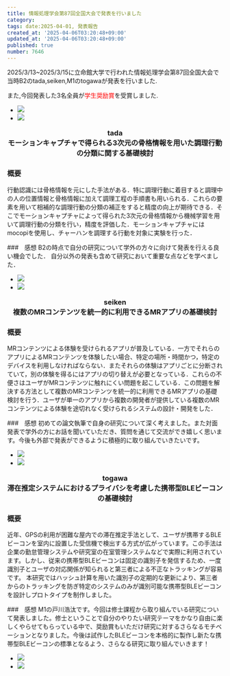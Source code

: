 ```yaml
---
title: 情報処理学会第87回全国大会で発表を行いました
category:
tags: date:2025-04-01, 発表報告
created_at: '2025-04-06T03:20:48+09:00'
updated_at: '2025-04-06T03:20:48+09:00'
published: true
number: 7646
---
```



2025/3/13~2025/3/15に立命館大学で行われた情報処理学会第87回全国大会で当時B2のtada,seiken,M1のtogawaが発表を行いました.

また,今回発表した3名全員が<span style="color:red;">学生奨励賞</span>を受賞しました.

<div class="img-container">
    <ul class="slider">
        <li><img src="https://img.esa.io/uploads/production/attachments/13979/2025/04/06/148142/707c1aa1-4f8d-4989-8f77-6f21f4670f76.webp"  /></li>
        <li><img src="https://img.esa.io/uploads/production/attachments/13979/2025/04/06/148142/e74bcf90-8480-447e-8c79-9c232b25db9e.webp"  /></li>
    </ul>
</div>

<p style="text-align:center; font-weight:bold; font-size:1.17em;">tada<br>
モーションキャプチャで得られる3次元の骨格情報を用いた調理行動の分類に関する基礎検討</p>

### 概要
 行動認識には骨格情報を元にした手法がある．特に調理行動に着目すると調理中の人の位置情報と骨格情報に加えて調理工程の手順書も用いられる．これらの要素を用いて相補的な調理行動の分類の補正をすると精度の向上が期待できる．そこでモーションキャプチャによって得られた3次元の骨格情報から機械学習を用いて調理行動の分類を行い，精度を評価した．モーションキャプチャにはmocopiを使用し、チャーハンを調理する行動を対象に実験を行った．

 ###　感想
B2の時点で自分の研究について学外の方々に向けて発表を行える良い機会でした．
自分以外の発表も含めて研究において重要な点などを学べました．

<div class="img-container">
    <ul class="slider">
        <li><img src="https://img.esa.io/uploads/production/attachments/13979/2025/04/06/148142/bf8e727c-15e7-4a6e-af35-0f2cf8e43e3c.webp"  /></li>
        <li><img src="https://img.esa.io/uploads/production/attachments/13979/2025/04/06/148142/ee9de4ff-ce2f-44b7-afed-36c401cd09f8.webp"  /></li>
    </ul>
</div>

<p style="text-align:center; font-weight:bold; font-size:1.17em;">seiken<br>
複数のMRコンテンツを統一的に利用できるMRアプリの基礎検討</p>

### 概要
 MRコンテンツによる体験を受けられるアプリが普及している．一方でそれらのアプリによるMRコンテンツを体験したい場合、特定の場所・時間かつ，特定のデバイスを利用しなければならない．またそれらの体験はアプリごとに分断されていて，別の体験を得るにはアプリの切り替えが必要となっている．これらの不便さはユーザがMRコンテンツに触れにくい問題を起こしている．この問題を解決する方法として複数のMRコンテンツを統一的に利用できるMRアプリの基礎検討を行う．ユーザが単一のアプリから複数の開発者が提供している複数のMRコンテンツによる体験を途切れなく受けられるシステムの設計・開発をした．


 ###　感想
初めての論文執筆で自身の研究について深く考えました。また対面発表で学外の方にお話を聞いていただき、質問を通じて交流ができ嬉しく思います。今後も外部で発表ができるように積極的に取り組んでいきたいです。

<div class="img-container">
    <ul class="slider">
        <li><img src="https://img.esa.io/uploads/production/attachments/13979/2025/04/06/148142/edbb6738-96dc-4d0a-bc75-7b82476f4071.webp"  /></li>
        <li><img src="https://img.esa.io/uploads/production/attachments/13979/2025/04/06/148142/75e084d1-fe73-4033-8f1f-7cb11e5d694d.webp"  /></li>
    </ul>
</div>

<p style="text-align:center; font-weight:bold; font-size:1.17em;">togawa<br>
滞在推定システムにおけるプライバシを考慮した携帯型BLEビーコンの基礎検討</p>

### 概要
近年、GPSの利用が困難な屋内での滞在推定手法として、ユーザが携帯するBLEビーコンを室内に設置した受信機で検出する方式が広がっています。この手法は企業の勤怠管理システムや研究室の在室管理システムなどで実際に利用されています。しかし、従来の携帯型BLEビーコンは固定の識別子を発信するため、一度識別子とユーザの対応関係が知られると第三者による不正なトラッキングが容易です。
本研究ではハッシュ計算を用いた識別子の定期的な更新により、第三者からのトラッキングを防ぎ特定のシステムのみが識別可能な携帯型BLEビーコンを設計しプロトタイプを制作しました。


###　感想
M1の戸川浩汰です。今回は修士課程から取り組んでいる研究について発表しました。修士ということで自分のやりたい研究テーマをかなり自由に楽しくやらせてもらっている中で、奨励賞もいただけ研究に対するさらなるモチベーションとなりました。今後は試作したBLEビーコンを本格的に製作し新たな携帯型BLEビーコンの標準となるよう、さらなる研究に取り組んでいきます！

<div class="img-container">
    <ul class="slider">
        <li><img src="https://img.esa.io/uploads/production/attachments/13979/2025/04/06/148142/58a1f5e4-f7af-44dd-a9e9-ddf5a94a92d3.webp"  /></li>
        <li><img src="https://img.esa.io/uploads/production/attachments/13979/2025/04/06/148142/6dafad81-e6b0-4842-8fad-2a008658b00d.webp"  /></li>
    </ul>
</div>

